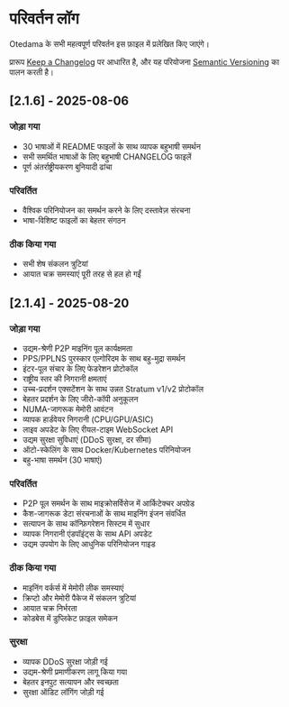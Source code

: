# परिवर्तन लॉग

Otedama के सभी महत्वपूर्ण परिवर्तन इस फ़ाइल में प्रलेखित किए जाएंगे।

प्रारूप [Keep a Changelog](https://keepachangelog.com/en/1.0.0/) पर आधारित है,
और यह परियोजना [Semantic Versioning](https://semver.org/spec/v2.0.0.html) का पालन करती है।

## [2.1.6] - 2025-08-06

### जोड़ा गया
- 30 भाषाओं में README फाइलों के साथ व्यापक बहुभाषी समर्थन
- सभी समर्थित भाषाओं के लिए बहुभाषी CHANGELOG फाइलें
- पूर्ण अंतर्राष्ट्रीयकरण बुनियादी ढांचा

### परिवर्तित
- वैश्विक परिनियोजन का समर्थन करने के लिए दस्तावेज़ संरचना
- भाषा-विशिष्ट फाइलों का बेहतर संगठन

### ठीक किया गया
- सभी शेष संकलन त्रुटियां
- आयात चक्र समस्याएं पूरी तरह से हल हो गईं

## [2.1.4] - 2025-08-20

### जोड़ा गया
- उद्यम-श्रेणी P2P माइनिंग पूल कार्यक्षमता
- PPS/PPLNS पुरस्कार एल्गोरिदम के साथ बहु-मुद्रा समर्थन
- इंटर-पूल संचार के लिए फेडरेशन प्रोटोकॉल
- राष्ट्रीय स्तर की निगरानी क्षमताएं
- उच्च-प्रदर्शन एक्सटेंशन के साथ उन्नत Stratum v1/v2 प्रोटोकॉल
- बेहतर प्रदर्शन के लिए जीरो-कॉपी अनुकूलन
- NUMA-जागरूक मेमोरी आवंटन
- व्यापक हार्डवेयर निगरानी (CPU/GPU/ASIC)
- लाइव अपडेट के लिए रीयल-टाइम WebSocket API
- उद्यम सुरक्षा सुविधाएं (DDoS सुरक्षा, दर सीमा)
- ऑटो-स्केलिंग के साथ Docker/Kubernetes परिनियोजन
- बहु-भाषा समर्थन (30 भाषाएं)

### परिवर्तित
- P2P पूल समर्थन के साथ माइक्रोसर्विसेज में आर्किटेक्चर अपग्रेड
- कैश-जागरूक डेटा संरचनाओं के साथ माइनिंग इंजन संवर्धित
- सत्यापन के साथ कॉन्फ़िगरेशन सिस्टम में सुधार
- व्यापक निगरानी एंडपॉइंट्स के साथ API अपडेट
- उद्यम उपयोग के लिए आधुनिक परिनियोजन गाइड

### ठीक किया गया
- माइनिंग वर्कर्स में मेमोरी लीक समस्याएं
- क्रिप्टो और मेमोरी पैकेज में संकलन त्रुटियां
- आयात चक्र निर्भरता
- कोडबेस में डुप्लिकेट फ़ाइल समेकन

### सुरक्षा
- व्यापक DDoS सुरक्षा जोड़ी गई
- उद्यम-श्रेणी प्रमाणीकरण लागू किया गया
- बेहतर इनपुट सत्यापन और स्वच्छता
- सुरक्षा ऑडिट लॉगिंग जोड़ी गई